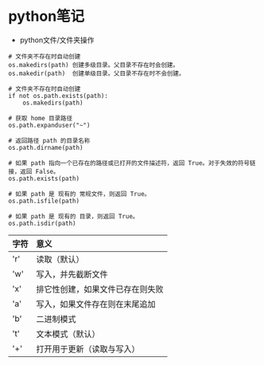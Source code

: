 # python笔记

- python文件/文件夹操作
```
# 文件夹不存在时自动创建
os.makedirs(path) 创建多级目录。父目录不存在时会创建。
os.makedir(path)  创建单级目录。父目录不存在时不会创建。

# 文件夹不存在时自动创建
if not os.path.exists(path):
    os.makedirs(path)

# 获取 home 目录路径
os.path.expanduser("~")

# 返回路径 path 的目录名称
os.path.dirname(path)

# 如果 path 指向一个已存在的路径或已打开的文件描述符，返回 True。对于失效的符号链接，返回 False。
os.path.exists(path)

# 如果 path 是 现有的 常规文件，则返回 True。
os.path.isfile(path)

# 如果 path 是 现有的 目录，则返回 True。
os.path.isdir(path)
```

|字符  |意义|
|:-----|:-----|
|'r'|读取（默认）|
|'w'|写入，并先截断文件|
|'x'|排它性创建，如果文件已存在则失败|
|'a'|写入，如果文件存在则在末尾追加|
|'b'|二进制模式|
|'t'|文本模式（默认）|
|'+'|打开用于更新（读取与写入）|

